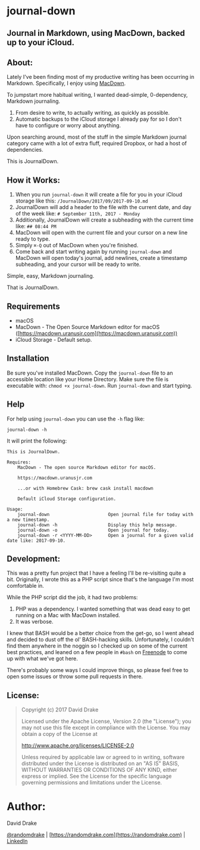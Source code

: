 # journal-down

## Journal in Markdown, using MacDown, backed up to your iCloud.

## About:

Lately I've been finding most of my productive writing has been occurring in Markdown. Specifically, I enjoy using [MacDown](https://macdown.uranusjr.com). 

To jumpstart more habitual writing, I wanted dead-simple, 0-dependency, Markdown journaling.

1. From desire to write, to actually writing, as quickly as possible.
2. Automatic backups to the iCloud storage I already pay for so I don't have to configure or worry about anything.

Upon searching around, most of the stuff in the simple Markdown journal category came with a lot of extra fluff, required Dropbox, or had a host of dependencies.

This is JournalDown.

## How it Works:

1. When you run `journal-down` it will create a file for you in your iCloud storage like this: `/JournalDown/2017/09/2017-09-10.md`
2. JournalDown will add a header to the file with the current date, and day of the week like: `# September 11th, 2017 - Monday`
3. Additionally, JournalDown will create a subheading with the current time like: `## 08:44 PM`
4. MacDown will open with the current file and your cursor on a new line ready to type.
5. Simply `⌘-Q` out of MacDown when you're finished.
6. Come back and start writing again by running `journal-down` and MacDown will open today's journal, add newlines, create a timestamp subheading, and your cursor will be ready to write.

Simple, easy, Markdown journaling.

That is JournalDown.

## Requirements

* macOS
* MacDown - The Open Source Markdown editor for macOS ([https://macdown.uranusjr.com](https://macdown.uranusjr.com))
* iCloud Storage - Default setup.

## Installation

Be sure you've installed MacDown. Copy the `journal-down` file to an accessible location like your Home Directory. Make sure the file is executable with: `chmod +x journal-down`. Run `journal-down` and start typing.

## Help

For help using `journal-down` you can use the `-h` flag like:

`journal-down -h`

It will print the following:

```
This is JournalDown.

Requires:
    MacDown - The open source Markdown editor for macOS.

    https://macdown.uranusjr.com

    ...or with Homebrew Cask: brew cask install macdown

    Default iCloud Storage configuration.

Usage:
    journal-down                      Open journal file for today with a new timestamp.
    journal-down -h                   Display this help message.
    journal-down -o                   Open journal for today.
    journal-down -r <YYYY-MM-DD>      Open a journal for a given valid date like: 2017-09-10.
```

## Development:

This was a pretty fun project that I have a feeling I'll be re-visiting quite a bit. Originally, I wrote this as a PHP script since that's the language I'm most comfortable in. 

While the PHP script did the job, it had two problems:

1. PHP was a dependency. I wanted something that was dead easy to get running on a Mac with MacDown installed.
2. It was verbose.

I knew that BASH would be a better choice from the get-go, so I went ahead and decided to dust off the ol' BASH-hacking skills. Unfortunately, I couldn't find them anywhere in the noggin so I checked up on some of the current best practices, and leaned on a few people in `#bash` on [Freenode](https://freenode.net) to come up with what we've got here.

There's probably some ways I could improve things, so please feel free to open some issues or throw some pull requests in there.

## License:

>Copyright (c) 2017 David Drake
>
>Licensed under the Apache License, Version 2.0 (the "License"); you may not use this file except in compliance with the License. You may obtain a copy of the License at
>
>http://www.apache.org/licenses/LICENSE-2.0
>
>Unless required by applicable law or agreed to in writing, software distributed under the License is distributed on an "AS IS" BASIS, WITHOUT WARRANTIES OR CONDITIONS OF ANY KIND, either express or implied. See the License for the specific language governing permissions and limitations under the License. 

Author:
=====
David Drake 

[@randomdrake](https://twitter.com/randomdrake) | [https://randomdrake.com](https://randomdrake.com) | [LinkedIn](https://www.linkedin.com/in/david-drake-46524752/)
